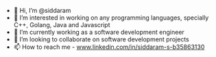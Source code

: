 - 👋 Hi, I’m @siddaram
- 👀 I’m interested in working on any programming languages, specially C++, Golang, Java and Javascript
- 🌱 I’m currently working as a software development engineer 
- 💞️ I’m looking to collaborate on software development projects
- 📫 How to reach me - www.linkedin.com/in/siddaram-s-b35863130


<!---
cssiddu/cssiddu is a ✨ special ✨ repository because its `README.md` (this file) appears on your GitHub profile.
You can click the Preview link to take a look at your changes.
--->
